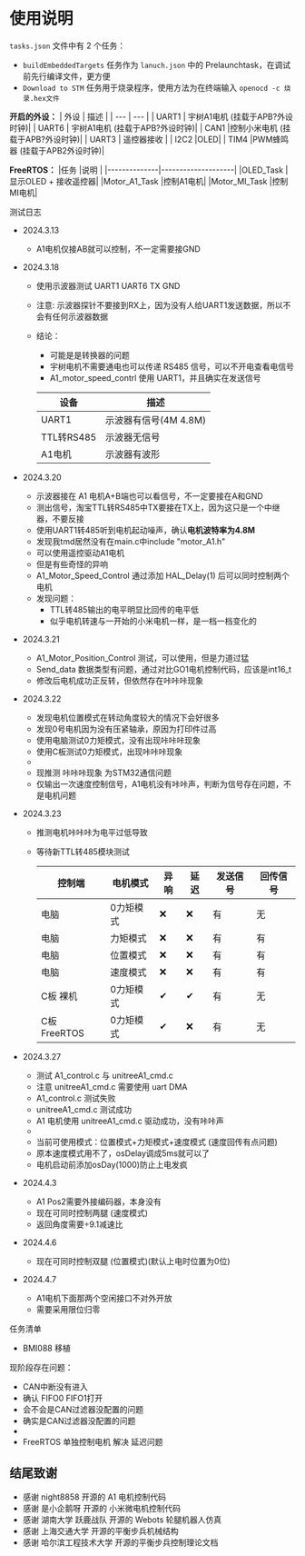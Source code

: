 # 使用说明

`tasks.json` 文件中有 2 个任务：
  - `buildEmbeddedTargets` 任务作为 `lanuch.json` 中的 Prelaunchtask，在调试前先行编译文件，更方便
  - `Download to STM` 任务用于烧录程序，使用方法为在终端输入 `openocd -c 烧录.hex文件`


**开启的外设：**
| 外设   | 描述     |
| ---    | ---     |
| UART1  | 宇树A1电机 (挂载于APB?外设时钟)|
| UART6  | 宇树A1电机 (挂载于APB?外设时钟)|
| CAN1   |控制小米电机 (挂载于APB?外设时钟)|
| UART3  | 遥控器接收 |
| I2C2   |OLED|
| TIM4   |PWM蜂鸣器 (挂载于APB2外设时钟)|
  

**FreeRTOS：**
|任务          |说明                |
|--------------|--------------------|
|OLED_Task     |显示OLED + 接收遥控器|
|Motor_A1_Task |控制A1电机|
|Motor_MI_Task |控制MI电机|


测试日志
- 2024.3.13
  - A1电机仅接AB就可以控制，不一定需要接GND
  
- 2024.3.18 
  - 使用示波器测试 UART1 UART6 TX GND
  - 注意: 示波器探针不要接到RX上，因为没有人给UART1发送数据，所以不会有任何示波器数据
  - 结论：
    - 可能是是转换器的问题
    - 宇树电机不需要通电也可以传递 RS485 信号，可以不开电查看电信号
    - A1_motor_speed_contrl 使用 UART1，并且确实在发送信号 

    | 设备 | 描述 |
    | --- | --- |
    | UART1 | 示波器有信号(4M 4.8M) |
    | TTL转RS485 | 示波器无信号 |
    | A1电机 | 示波器有波形 |

- 2024.3.20 
  - 示波器接在 A1 电机A+B端也可以看信号，不一定要接在A和GND
  - 测出信号，淘宝TTL转RS485中TX要接在TX上，因为这只是一个中继器，不要反接
  - 使用UART1转485听到电机起动噪声，确认**电机波特率为4.8M**
  - 发现我tmd居然没有在main.c中include "motor_A1.h"
  - 可以使用遥控驱动A1电机
  - 但是有些奇怪的异响
  - A1_Motor_Speed_Control 通过添加 HAL_Delay(1) 后可以同时控制两个电机
  - 发现问题：
    - TTL转485输出的电平明显比回传的电平低
    - 似乎电机转速与一开始的小米电机一样，是一档一档变化的
  
- 2024.3.21
  - A1_Motor_Position_Control 测试，可以使用，但是力道过猛
  - Send_data 数据类型有问题，通过对比GO1电机控制代码，应该是int16_t
  - 修改后电机成功正反转，但依然存在咔咔咔现象
  
- 2024.3.22
  - 发现电机位置模式在转动角度较大的情况下会好很多
  - 发现0号电机因为没有压紧轴承，原因为打印件过高
  - 使用电脑测试0力矩模式，没有出现咔咔咔现象
  - 使用C板测试0力矩模式，出现咔咔咔现象
  - 
  - 现推测 咔咔咔现象 为STM32通信问题
  - 仅输出一次速度控制信号，A1电机没有咔咔声，判断为信号存在问题，不是电机问题

- 2024.3.23
  - 推测电机咔咔咔为电平过低导致
  - 等待新TTL转485模块测试

    |控制端|电机模式|异响|延迟|发送信号|回传信号|
    |---|---|---|---|---|--|
    |电脑        |0力矩模式|❌|❌|有|无|
    |电脑        | 力矩模式|❌|❌|有|有|
    |电脑        | 位置模式|❌|❌|有|有|
    |电脑        | 速度模式|❌|❌|有|有|
    |C板 裸机    |0力矩模式|✔|✔|有|无|
    |C板 FreeRTOS|0力矩模式|✔|❌|有|无|

 - 2024.3.27 
   - 测试 A1_control.c 与 unitreeA1_cmd.c
   - 注意 unitreeA1_cmd.c 需要使用 uart DMA
   - A1_control.c 测试失败
   - unitreeA1_cmd.c 测试成功
   - A1 电机使用 unitreeA1_cmd.c 驱动成功，没有咔咔声
   - 
   - 当前可使用模式：位置模式+力矩模式+速度模式 (速度回传有点问题)
   - 原本速度模式用不了，osDelay调成5ms就可以了
   - 电机启动前添加osDay(1000)防止上电发疯
  
 - 2024.4.3
   - A1 Pos2需要外接编码器，本身没有
   - 现在可同时控制两腿 (速度模式)
   - 返回角度需要÷9.1减速比  
 - 2024.4.6
   - 现在可同时控制双腿 (位置模式)(默认上电时位置为0位)
 - 2024.4.7
   - A1电机下面那两个空闲接口不对外开放
   - 需要采用限位归零


任务清单  
 - BMI088 移植

现阶段存在问题：
  - CAN中断没有进入
  - 确认 FIFO0 FIFO1打开
  - 会不会是CAN过滤器没配置的问题
  - 确实是CAN过滤器没配置的问题
  - 
  - FreeRTOS 单独控制电机 解决 延迟问题

## 结尾致谢
- 感谢 night8858 开源的 A1 电机控制代码
- 感谢 是小企鹅呀 开源的 小米微电机控制代码
- 感谢 湖南大学 跃鹿战队 开源的 Webots 轮腿机器人仿真
- 感谢 上海交通大学 开源的平衡步兵机械结构
- 感谢 哈尔滨工程技术大学 开源的平衡步兵控制理论文档